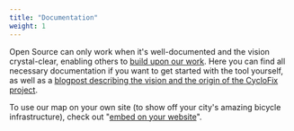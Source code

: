 ```yaml
---
title: "Documentation"
weight: 1
---
```


Open Source can only work when it's well-documented and the vision crystal-clear, enabling others to [build upon our work](https://github.com/pietervdvn/MapComplete). Here you can find all necessary documentation if you want to get started with the tool yourself, as well as a [blogpost describing the vision and the origin of the CycloFix project](/docs/cyclofix-story).

To use our map on your own site (to show off your city's amazing bicycle infrastructure), check out "[embed on your website](/docs/using-data-map/#embed-on-your-website)".
